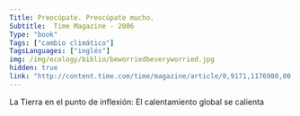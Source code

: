 ```yaml
---
Title: Preocúpate. Preocúpate mucho.
Subtitle:  Time Magazine - 2006
Type: "book"
Tags: ["cambio climático"]
TagsLanguages: ["inglés"]
img: /img/ecology/biblio/beworriedbeveryworried.jpg
hidden: true
link: "http://content.time.com/time/magazine/article/0,9171,1176980,00.html"
---
```


La Tierra en el punto de inflexión: El calentamiento global se calienta